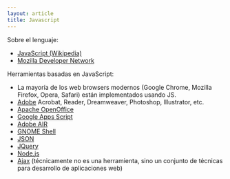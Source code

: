 ```yaml
---
layout: article
title: Javascript
---
```


Sobre el lenguaje:

-   [JavaScript (Wikipedia)](http://en.wikipedia.org/wiki/JavaScript)
-   [Mozilla Developer Network](https://developer.mozilla.org/en/docs/JavaScript)

Herramientas basadas en JavaScript:

-   La mayoría de los web browsers modernos (Google Chrome, Mozilla Firefox, Opera, Safari) están implementados usando JS.
-   [Adobe](http://www.adobe.com/) Acrobat, Reader, Dreamweaver, Photoshop, Illustrator, etc.
-   [Apache OpenOffice](http://www.openoffice.org/index1-passthru.html?utm_expid=57643286-7&utm_referrer=http%3A%2F%2Fen.wikipedia.org%2Fwiki%2FOpenOffice.org)
-   [Google Apps Script](http://www.google.com/script/start/)
-   [Adobe AIR](http://www.adobe.com/products/air.html)
-   [GNOME Shell](https://live.gnome.org/GnomeShell)
-   [JSON](http://json.org/)
-   [JQuery](http://jquery.com/)
-   [Node.js](http://nodejs.org/)
-   [Ajax](http://en.wikipedia.org/wiki/Ajax_(programming)) (técnicamente no es una herramienta, sino un conjunto de técnicas para desarrollo de aplicaciones web)

